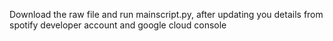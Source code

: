 Download the raw file and run mainscript.py, after updating you details from spotify developer account and google cloud console
